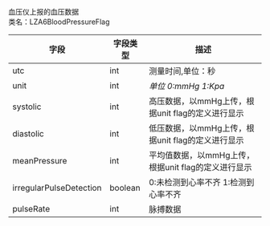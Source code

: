 血压仪上报的血压数据<br />类名：LZA6BloodPressureFlag

| 字段 | 字段类型 | 描述 |
| --- | --- | --- |
| utc | int | 测量时间,单位：秒 |
| unit | int | _单位 0:mmHg 1:Kpa_ |
| systolic | int | 高压数据，以mmHg上传，根据unit flag的定义进行显示 |
| diastolic | int | 低压数据，以mmHg上传，根据unit flag的定义进行显示 |
| meanPressure | int | 平均值数据，以mmHg上传，根据unit flag的定义进行显示 |
| irregularPulseDetection | boolean |  0:未检测到心率不齐 1:检测到心率不齐 |
| pulseRate | int | 脉搏数据 |

<br />

